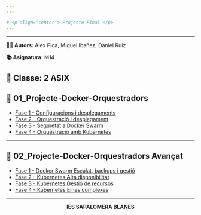 ```yaml
---
---

# <p align="center"> Projecte Final </p>
---
```



---
**👨‍💻 Autors:** Alex Pica, Miguel Ibañez, Daniel Ruiz

**📚 Asignatura:** M14

**🏫 Classe:** 2 ASIX
---
## 📁 01_Projecte-Docker-Orquestradors

- [Fase 1 - Configuracions i desplegaments](https://github.com/miguelIH/Projecte-Github/blob/main/01_Projecte-Docker-Orquestradors-Basic/Fase_1_Configuracions_i_desplegament_amb_Docker_Compose/Documentacio.md)
- [Fase 2 - Orquestració i desplegament](https://github.com/miguelIH/Projecte-Github/blob/main/01_Projecte-Docker-Orquestradors-Basic/Fase_2_Orquestraci%C3%B3_i_desplegament_amb_Docker_Swarm/Documentacio.md)
- [Fase 3 - Seguretat a Docker Swarm](https://github.com/miguelIH/Projecte-Github/blob/main/01_Projecte-Docker-Orquestradors-Basic/Fase_3_Seguretat_a_Docker_Swarm/Documentacio.md)
- [Fase 4 - Orquestració amb Kubernetes](https://github.com/miguelIH/Projecte-Github/blob/main/01_Projecte-Docker-Orquestradors-Basic/Fase_4_Orquestraci%C3%B3_amb_Kubernetes/Documentacio.md)

---

## 📁 02_Projecte-Docker-Orquestradors Avançat

- [Fase 1 - Docker Swarm Escalat, backups i gestió]([02_Projecte-Docker-Orquestradors/Fase_1_Docker_Swarm_Escalat_backups_i_gestio/Documentacio.md](https://github.com/miguelIH/Projecte-Github/blob/main/02_Projecte-Docker-Orquestradors-Avan%C3%A7at/Fase%201%20Docker%20Swarm%20Escalat%2C%20balanceig%20i%20monitoritzaci%C3%B3/Documentacio.md))
- [Fase 2 - Kubernetes Alta disponibilitat]([02_Projecte-Docker-Orquestradors/Fase_2_Kubernetes_Alta_disponibilitat/Documentacio.md](https://github.com/miguelIH/Projecte-Github/blob/main/02_Projecte-Docker-Orquestradors-Avan%C3%A7at/Fase%202%20Kubernetes%20Alta%20disponiblitat%20i%20Monitorizaci%C3%B3/Documentacio.md))
- [Fase 3 - Kubernetes Gestió de recursos](https://github.com/miguelIH/Projecte-Github/blob/main/02_Projecte-Docker-Orquestradors-Avan%C3%A7at/Fase%203%20Kubernetes%20Gesti%C3%B3%20de%20recursos%2C%20escalat%20i%20balanceig%20de%20c%C3%A0rrega/Documentacio.md)
- [Fase 4 - Kubernetes Eines complexes](https://github.com/miguelIH/Projecte-Github/blob/main/02_Projecte-Docker-Orquestradors-Avan%C3%A7at/Fase%204%20Kubernetes%20eines%20complementaries/Documentacio.md)

---
<p align="center"><b>IES SAPALOMERA BLANES</b></p>
